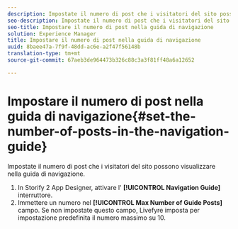 ```yaml
---
description: Impostate il numero di post che i visitatori del sito possono visualizzare nella guida di navigazione.
seo-description: Impostate il numero di post che i visitatori del sito possono visualizzare nella guida di navigazione.
seo-title: Impostare il numero di post nella guida di navigazione
solution: Experience Manager
title: Impostare il numero di post nella guida di navigazione
uuid: 8baee47a-7f9f-48dd-ac6e-a2f47f56148b
translation-type: tm+mt
source-git-commit: 67aeb3de964473b326c88c3a3f81ff48a6a12652

---
```



# Impostare il numero di post nella guida di navigazione{#set-the-number-of-posts-in-the-navigation-guide}

Impostate il numero di post che i visitatori del sito possono visualizzare nella guida di navigazione.

1. In Storify 2 App Designer, attivare l' **[!UICONTROL Navigation Guide]** interruttore.
1. Immettere un numero nel **[!UICONTROL Max Number of Guide Posts]** campo. Se non impostate questo campo, Livefyre imposta per impostazione predefinita il numero massimo su 10.
